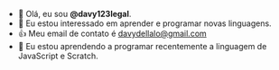 - 👋 Olá, eu sou **@davy123legal**.
- 👀 Eu estou interessado em aprender e programar novas linguagens.
- 👍 Meu email de contato é davydellalo@gmail.com
- 🌱 Eu estou aprendendo a programar recentemente a linguagem de JavaScript e Scratch.

